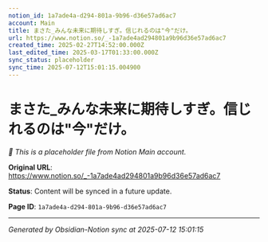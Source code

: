 ```yaml
---
notion_id: 1a7ade4a-d294-801a-9b96-d36e57ad6ac7
account: Main
title: まさた_みんな未来に期待しすぎ。信じれるのは"今"だけ。
url: https://www.notion.so/_-1a7ade4ad294801a9b96d36e57ad6ac7
created_time: 2025-02-27T14:52:00.000Z
last_edited_time: 2025-03-17T01:33:00.000Z
sync_status: placeholder
sync_time: 2025-07-12T15:01:15.004900
---
```


# まさた_みんな未来に期待しすぎ。信じれるのは"今"だけ。

*🔄 This is a placeholder file from Notion Main account.*

**Original URL**: https://www.notion.so/_-1a7ade4ad294801a9b96d36e57ad6ac7

**Status**: Content will be synced in a future update.

**Page ID**: `1a7ade4a-d294-801a-9b96-d36e57ad6ac7`

---

*Generated by Obsidian-Notion sync at 2025-07-12 15:01:15*
